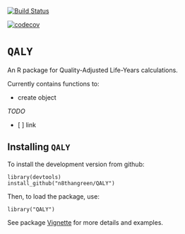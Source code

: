 [![Build
Status](https://travis-ci.org/n8thangreen/QALY.svg?branch=master)](https://travis-ci.org/n8thangreen/QALY)

[![codecov](https://codecov.io/gh/n8thangreen/QALY/branch/master/graph/badge.svg)](https://codecov.io/gh/n8thangreen/QALY)


`QALY`
======

An R package for Quality-Adjusted Life-Years calculations.

Currently contains functions to:

-   create object

*TODO*

-   \[ \] link

Installing `QALY`
-----------------

To install the development version from github:

    library(devtools)
    install_github("n8thangreen/QALY")

Then, to load the package, use:

    library("QALY")

See package
[Vignette](http://htmlpreview.github.io/?https://github.com/n8thangreen/QALY/blob/master/inst/doc/vignette_main.html)
for more details and examples.
